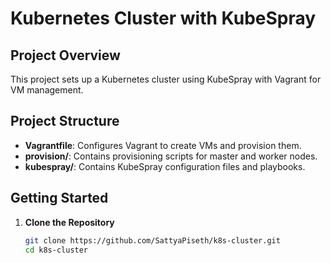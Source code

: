 # Kubernetes Cluster with KubeSpray

## Project Overview

This project sets up a Kubernetes cluster using KubeSpray with Vagrant for VM management.

## Project Structure

- **Vagrantfile**: Configures Vagrant to create VMs and provision them.
- **provision/**: Contains provisioning scripts for master and worker nodes.
- **kubespray/**: Contains KubeSpray configuration files and playbooks.

## Getting Started

1. **Clone the Repository**
   ```bash
   git clone https://github.com/SattyaPiseth/k8s-cluster.git
   cd k8s-cluster

